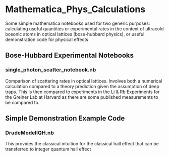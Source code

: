 # Mathematica_Phys_Calculations
Some simple mathematica notebooks used for two generic purposes: calculating useful quantities or experimental rates in the context of ultracold bosonic atoms in optical lattices (bose-hubbard physics), or useful demonstration code for physical effects

## Bose-Hubbard Experimental Notebooks

### single_photon_scatter_notebook.nb
Comparison of scattering rates in optical lattices. Involves both a numerical calculation compared to a theory prediction given the assumption of deep traps. This is then compared to experiments in the Li & Rb Experiments for the Greiner Lab at Harvard as there are some published measurements to be compared to.






## Simple Demonstration Example Code

### DrudeModelIQH.nb
This provides the classical intuition for the classical hall effect that can be transferred to integer quantum hall effect 
